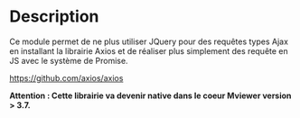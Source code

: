 # Description

Ce module permet de ne plus utiliser JQuery pour des requêtes types Ajax en installant la librairie Axios et de réaliser plus simplement des requête en JS avec le système de Promise.

https://github.com/axios/axios


**Attention : Cette librairie va devenir native dans le coeur Mviewer version > 3.7.**